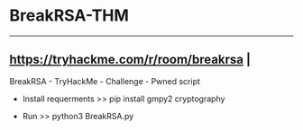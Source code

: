 # BreakRSA-THM
---------------------------------------
https://tryhackme.com/r/room/breakrsa  |
---------------------------------------

BreakRSA - TryHackMe - Challenge - Pwned script

- Install requerments >>
pip install gmpy2 cryptography

- Run >>
python3 BreakRSA.py

